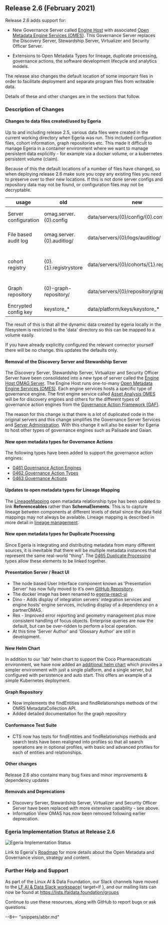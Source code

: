 <!-- SPDX-License-Identifier: CC-BY-4.0 -->
<!-- Copyright Contributors to the Egeria project. -->

## Release 2.6 (February 2021)

Release 2.6 adds support for:

 * New Governance Server called [Engine Host](/concepts/engine-host)
   with associated [Open Metadata Engine Services (OMES)](/services/omes).
   This Governance Server replaces the Discovery Server, Stewardship Server, Virtualizer and Security Officer Server.
   
 * Extensions to Open Metadata Types for lineage, duplicate processing, governance actions,
   the software development lifecycle and analytics models.
   
The release also changes the default location of some important files in order to facilitate deployment
and separate program files from writeable data. 

Details of these and other changes are in the sections that follow.

### Description of Changes
#### Changes to data files created/used by Egeria

Up to and including release 2.5, various data files were created in the current working directory when Egeria was run. This included
configuration files, cohort information, graph repositories etc.  This made it difficult to manage Egeria in a container environment
where we want to manage persistent data explicitly - for example via a docker volume, or a kubernetes persistent volume (claim).

Because of this the default locations of a number of files have changed, so when deploying release 2.6 make sure you copy any existing
files you need to preserve over to their new locations. If this is not done server configs and repository data may not
be found, or configuration files may not be decryptable.

| usage                | old | new | variables |
| -------------------- | ------------------------- | ------------------------------------------ | -------------------------------- |
| Server configuration | omag.server.{0}.config    | data/servers/{0}/config/{0}.config         | 0 = server name                  |
| File based audit log | omag.server.{0}.auditlog/ | data/servers/{0}/logs/auditlog/            | 0 = server name                  |
| cohort registry      | {0}.{1}.registrystore     | data/servers/{0}/cohorts/{1}.registrystore | 0 = server name, 1 = cohort name |
| Graph repository     | {0}-graph-repository/     | data/servers/{0}/repository/graph/         | 0 = server name                  |
| Encrypted config key | keystore_*                | data/platform/keys/keystore_*              |                                  |

The result of this is that all the dynamic data created by egeria locally in the filesystem is restricted to the 'data' directory
so this can be mapped to a volume easily.

If you have already explicitly configured the relevant connector yourself there will be no change. this updates the defaults only.

#### Removal of the Discovery Server and Stewardship Server
 
The Discovery Server, Stewardship Server, Virtualizer and Security Officer Server have been consolidated into a new
type of server called the [Engine Host OMAG Server](/concepts/engine-host). 
The Engine Host runs one-to-many [Open Metadata Engine Services (OMES)](/services/omes).
Each engine services hosts a specific type of governance engine. The first engine service called
[Asset Analysis OMES](/services/omes/asset-analysis/overview) will be for discovery engines
and others for the different types of governance action engines
from the 
[Governance Action Framework (GAF)](/frameworks/gaf/overview).

The reason for this change is that there is a lot of duplicated code in the original servers and this change simplifies
the Governance Server Services and
[Server Administration](/services/admin-services/overview).
With this change it will also be easier for Egeria to host other types of governance engines such as Palisade and Gaian.

#### New open metadata types for Governance Actions

The following types have been added to support the governance action engines:

* [0461 Governance Action Engines](/types/4/0461-Governance-Engines)
* [0462 Governance Action Types](/types/4/0462-Governance-Action-Types)
* [0463 Governance Actions](/types/4/0463-Governance-Actions)

#### Updates to open metadata types for Lineage Mapping

The [LineageMapping](/types/7/0770-Lineage-Mapping)
open metadata relationship type has been updated to link **Referenceables** rather than **SchemaElements**.
This is to capture lineage between components at different levels of detail since the data field mappings may not
always be available. Lineage mapping is described in more detail in [lineage management](/features/lineage-management/overview).

#### New open metadata types for Duplicate Processing

Since Egeria is integrating and distributing metadata from many different sources, it is inevitable that
there will be multiple metadata instances that represent the same real-world "thing".  The 
[0465 Duplicate Processing](/types/4/0465-Duplicate-Processing.md)
types allow these elements to be linked together.

#### Presentation Server / React UI

* The node based User Interface component known as 'Presentation Server' has now fully moved to it's own
[GitHub Repository](https://github.com/odpi/egeria-react-ui). 
* The docker image has been renamed to [egeria-react-ui](https://hub.docker.com/repository/docker/odpi/egeria-react-ui) 
* Dino - Adds display of integration servers’ integration services and engine hosts’ engine services, including display of a dependency on a partnerOMAS.
* Rex - Improved error reporting and geometry management plus more consistent handling of focus objects.
Enterprise queries are now the default, but can be over-ridden to perform a local operation.
* At this time 'Server Author' and 'Glossary Author' are still in development.

#### New Helm Chart

In addition to our 'lab' helm chart to support the Coco Pharmaceuticals environment, we have now added an [additional
helm chart](https://github.com/odpi/egeria/tree/main/open-metadata-resources/open-metadata-deployment/egeria-base) which provides a simpler environment with just a single platform, and a single server, but configured with 
persistence and auto start. This offers an example of a simple Kubernetes deployment.

#### Graph Repository
* Now implements the findEntities and findRelationships methods of the OMRS MetadataCollection API.
* Added detailed documentation for the graph repository

#### Conformance Test Suite
* CTS now has tests for findEntities and findRelationships methods and search tests have been realigned into profiles so that all search operations are in optional profiles, with basic and advanced profiles for each of entities and relationships.

#### Other changes

Release 2.6 also contains many bug fixes and minor improvements & dependency updates

#### Removals and Deprecations

* Discovery Server, Stewardship Server, Virtualizer and Security Officer Server have been replaced with more extensive capability - see above.
* Information View OMAS has now been removed following earlier deprecation.

### Egeria Implementation Status at Release 2.6

![Egeria Implementation Status](functional-organization-showing-implementation-status-for-2.6.png)

Link to Egeria's [Roadmap](/release-notes/roadmap/) for more details about the
Open Metadata and Governance vision, strategy and content.


### Further Help and Support

As part of the Linux AI & Data Foundation, our Slack channels have moved to the [LF AI & Data Slack workspace](https://slack.lfaidata.foundation){ target=lf }, and our mailing lists can now be found at https://lists.lfaidata.foundation/groups

Continue to use these resources, along with GitHub to report bugs or ask questions.

--8<-- "snippets/abbr.md"
